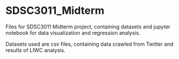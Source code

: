 # SDSC3011_Midterm

Files for SDSC3011 Midterm project, containing datasets and jupyter notebook for data visualization and regression analysis.

Datasets used are csv files, containing data crawled from Twitter and results of LIWC analysis.
